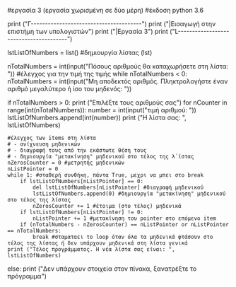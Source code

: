 #εργασία 3 (εργασία χωρισμένη σε δύο μέρη)
#έκδοση python 3.6

print ("Γ---------------------------------------")
print ("|Εισαγωγή στην επιστήμη των υπολογιστών")
print ("|Εργασία 3")
print ("L---------------------------------------")

lstListOfNumbers = list() #δημιουργία λίστας (lst)

nTotalNumbers = int(input("Πόσους αριθμούς θα καταχωρήσετε στη λίστα: "))
#έλεγχος για την τιμή της τιμής
while nTotalNumbers < 0:
    nTotalNumbers = int(input("Μη αποδεκτός αριθμός. Πληκτρολογήστε έναν αριθμό μεγαλύτερο ή ίσο του μηδενός: "))

if nTotalNumbers > 0:
    print ("Επιλέξτε τους αριθμούς σας")
    for nCounter in range(int(nTotalNumbers)):
        number = int(input("τιμή αριθμού: "))
        lstListOfNumbers.append(int(number))
    print ("Η λίστα σας: ", lstListOfNumbers)

    #έλεγχος των items στη λίστα
    # - ανίχνευση μηδενικών
    # - διαγραφή τους από την εκάστωτε θέση τους
    # - δημιουργία "μετακίνηση" μηδενικού στο τέλος της λ΄ίστας
    nZerosCounter = 0 #μετρητής μηδενικών
    nListPointer = 0
    while 1: #σταθερή συνθήκη, πάντα True, μεχρι να μπει στο break
        if lstListOfNumbers[nListPointer] == 0:
            del lstListOfNumbers[nListPointer] #διαγραφή μηδενικού
            lstListOfNumbers.append(0) #δημιουργία "μετακίνηση" μηδενικού στο τέλος της λίστας
            nZerosCounter += 1 #έτοιμα (στο τέλος) μηδενικά
        if lstListOfNumbers[nListPointer] != 0:
            nListPointer += 1 #μετακίνηση του pointer στο επόμενο item
        if (nTotalNumbers - nZerosCounter) == nListPointer or nListPointer == nTotalNumbers:
            break #σταματαει το loop όταν όλα τα μηδενικά φτάσουν στο τέλος της λίστας ή δεν υπάρχουν μηδενικά στη λίστα γενικά
    print ("Τέλος προγράμματος. Η νέα λίστα σας είναι: ", lstListOfNumbers)
else:
    print ("Δεν υπάρχουν στοιχεία στον πίνακα, ξανατρέξτε το πρόγραμμα")
